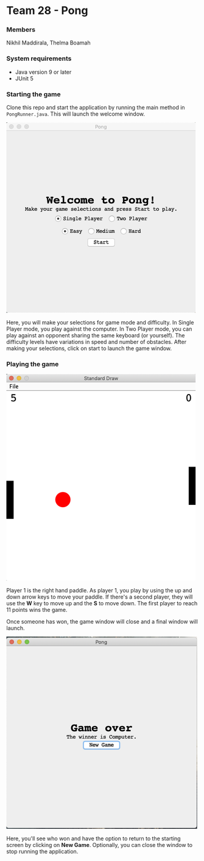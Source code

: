 # Team 28 - Pong

### Members
Nikhil Maddirala, Thelma Boamah

### System requirements
* Java version 9 or later
* JUnit 5

### Starting the game
Clone this repo and start the application by running the main method in ```PongRunner.java```.
This will launch the welcome window.

![Initial screen](./screenshots/startframe.png)


Here, you will make your selections for
game mode and difficulty. In Single Player mode, you play against the computer.
In Two Player mode, you can play against an opponent sharing the same keyboard (or yourself).
The difficulty levels have variations in speed and number of obstacles.
After making your selections, click on start to launch the game window.


### Playing the game
![Pong](./screenshots/pong.png)

Player 1 is the right hand paddle. As player 1, you play by using the up and down arrow keys to move your paddle.
If there's a second player, they will use the **W** key to move up and the **S** to move down. The first player to reach 11 points
wins the game.


Once someone has won, the game window will close and a final window will launch.

![Final screen](./screenshots/endframe.png)

Here, you'll see who won and have the option to return to the starting screen by clicking on **New Game**. Optionally, you can
close the window to stop running the application.
